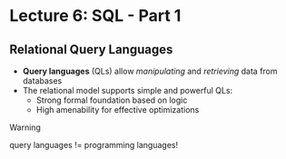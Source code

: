 # Lecture 6: SQL - Part 1

## Relational Query Languages

- **Query languages** (QLs) allow *manipulating* and *retrieving* data from databases
- The relational model supports simple and powerful QLs:
  - Strong formal foundation based on logic
  - High amenability for effective optimizations

> [!WARNING]
> query languages != programming languages!
